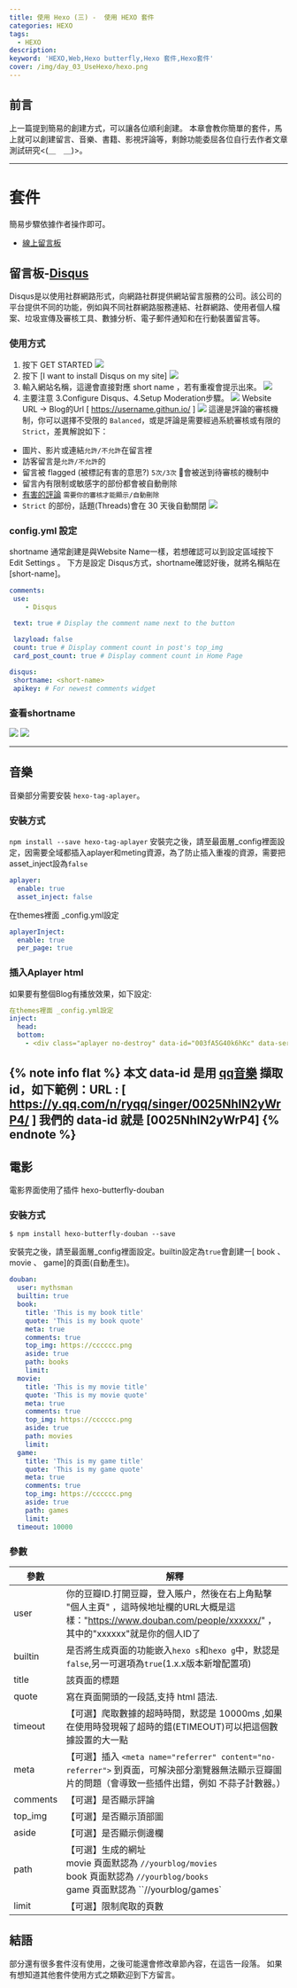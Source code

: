 ```yaml
---
title: 使用 Hexo (三) -  使用 HEXO 套件
categories: HEXO
tags: 
  - HEXO
description:
keyword: 'HEXO,Web,Hexo butterfly,Hexo 套件,Hexo套件'
cover: /img/day_03_UseHexo/hexo.png
---
```


## 前言
上一篇提到簡易的創建方式，可以讓各位順利創建。
本章會教你簡單的套件，馬上就可以創建留言、音樂、書籍、影視評論等，剩餘功能委屈各位自行去作者文章測試研究<(＿　＿)>。

---
# 套件 
簡易步驟依據作者操作即可。
 - [線上留言板](https://butterfly.js.org/posts/ceeb73f/#%E5%9C%A8%E7%B6%AB%E8%81%8A%E5%A4%A9)


## 留言板-[Disqus](https://disqus.com/)
Disqus是以使用社群網路形式，向網路社群提供網站留言服務的公司。該公司的平台提供不同的功能，例如與不同社群網路服務連結、社群網路、使用者個人檔案、垃圾宣傳及審核工具、數據分析、電子郵件通知和在行動裝置留言等。

### 使用方式
1. 按下 GET STARTED
![](/img/day_03_UseHexo/img-02.png)
2. 按下 [I want to install Disqus on my site]
![](/img/day_03_UseHexo/img-03.png)
3. 輸入網站名稱，這邊會直接對應 short name ，若有重複會提示出來。
![](/img/day_03_UseHexo/img-04.png)
4. 主要注意 3.Configure Disqus、4.Setup Moderation步驟。
![](/img/day_03_UseHexo/img-05.png)
Website URL -> Blog的Url [ https://username.githun.io/ ]
![](/img/day_03_UseHexo/img-06.png)
這邊是評論的審核機制，你可以選擇不受限的 `Balanced`，或是評論是需要經過系統審核或有限的 `Strict`，差異解說如下：
-   圖片、影片或連結`允許/不允許`在留言裡
-   訪客留言是`允許/不允許`的
-   留言被 flagged (被標記有害的意思?) `5次/3次` 會被送到待審核的機制中
-   留言內有限制或敏感字的部份都會被自動刪除
-   [有害的評論](https://help.disqus.com/en/articles/1717255-toxic-mod-filter) `需要你的審核才能顯示/自動刪除`
-   `Strict` 的部份，話題(Threads)會在 30 天後自動關閉
![](/img/day_03_UseHexo/img-07.png)
### config.yml 設定
shortname 通常創建是與Website Name一樣，若想確認可以到設定區域按下 Edit Settings 。
下方是設定 Disqus方式，shortname確認好後，就將名稱貼在 [short-name]。
```yml
comments:
 use:
 	- Disqus

 text: true # Display the comment name next to the button
 
 lazyload: false
 count: true # Display comment count in post's top_img
 card_post_count: true # Display comment count in Home Page

disqus:
 shortname: <short-name>
 apikey: # For newest comments widget
```
### 查看shortname
![](/img/day_03_UseHexo/img-08.png)
![](/img/day_03_UseHexo/img-09.png)

---
## 音樂
音樂部分需要安裝 `hexo-tag-aplayer`。
### 安裝方式 
```npm install --save hexo-tag-aplayer```
安裝完之後，請至最面層_config裡面設定，因需要全域都插入aplayer和meting資源，為了防止插入重複的資源，需要把asset_inject設為`false`
```yml
aplayer:
  enable: true
  asset_inject: false
```
在themes裡面 _config.yml設定
```yml
aplayerInject:
  enable: true
  per_page: true
```
### 插入Aplayer html
如果要有整個Blog有播放效果，如下設定:
```yml
在themes裡面 _config.yml設定
inject:
  head:
  bottom:
    - <div class="aplayer no-destroy" data-id="003fA5G40k6hKc" data-server="tencent" data-type="artist" data-fixed="true" data-mini="true" data-listFolded="false" data-order="random" data-preload="none" data-autoplay="true" muted></div>
```
{% note info flat %}
  本文 data-id 是用 [qq音樂](https://y.qq.com/) 擷取 id，如下範例：URL : [ https://y.qq.com/n/ryqq/singer/0025NhlN2yWrP4/ ]
  我們的 data-id 就是 [0025NhlN2yWrP4]
{% endnote %}
---

## 電影
電影界面使用了插件 hexo-butterfly-douban
### 安裝方式 
```branch
$ npm install hexo-butterfly-douban --save
```
安裝完之後，請至最面層_config裡面設定。builtin設定為`true`會創建一[ book 、 movie 、 game]的頁面(自動產生)。
```yml
douban:
  user: mythsman
  builtin: true
  book:
    title: 'This is my book title'
    quote: 'This is my book quote'
    meta: true
    comments: true
    top_img: https://cccccc.png
    aside: true
    path: books
    limit:
  movie:
    title: 'This is my movie title'
    quote: 'This is my movie quote'
    meta: true
    comments: true
    top_img: https://cccccc.png
    aside: true
    path: movies
    limit:
  game:
    title: 'This is my game title'
    quote: 'This is my game quote'
    meta: true
    comments: true
    top_img: https://cccccc.png
    aside: true
    path: games
    limit:
  timeout: 10000 
```
### 參數
| 參數     | 解釋                                                         |
| -------- | ------------------------------------------------------------ |
| user     | 你的豆瓣ID.打開豆瓣，登入賬户，然後在右上角點擊 "個人主頁" ，這時候地址欄的URL大概是這樣："https://www.douban.com/people/xxxxxx/" ，其中的"xxxxxx"就是你的個人ID了 |
| builtin  | 是否將生成頁面的功能嵌入`hexo s`和`hexo g`中，默認是`false`,另一可選項為`true`(1.x.x版本新增配置項) |
| title    | 該頁面的標題                                                 |
| quote    | 寫在頁面開頭的一段話,支持 html 語法.                         |
| timeout  | 【可選】爬取數據的超時時間，默認是 10000ms ,如果在使用時發現報了超時的錯(ETIMEOUT)可以把這個數據設置的大一點 |
| meta     | 【可選】插入 `<meta name="referrer" content="no-referrer">` 到頁面，可解決部分瀏覽器無法顯示豆瓣圖片的問題（會導致一些插件出錯，例如 不蒜子計數器。） |
| comments | 【可選】是否顯示評論                                         |
| top_img  | 【可選】是否顯示頂部圖                                       |
| aside    | 【可選】是否顯示側邊欄                                       |
| path     | 【可選】生成的網址<br />movie 頁面默認為 `//yourblog/movies`<br />book 頁面默認為  `//yourblog/books` <br />game 頁面默認為 ``//yourblog/games` |
| limit    | 【可選】限制爬取的頁數                                       |


## 結語
部分還有很多套件沒有使用，之後可能還會修改章節內容，在這告一段落。
如果有想知道其他套件使用方式之類歡迎到下方留言。